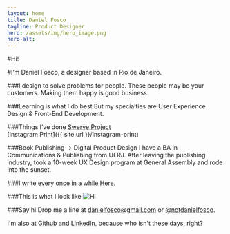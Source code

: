 ```yaml
---
layout: home
title: Daniel Fosco
tagline: Product Designer
hero: /assets/img/hero_image.png
hero-alt: 
---
```


#Hi! 

#I’m <span class="accent">Daniel Fosco</span>, a designer based in Rio de Janeiro.

###I design to solve problems for people.
These people may be your customers. Making them happy is good business.

###Learning is what I do best
But my specialties are <span class="accent">User Experience Design</span> & <span class="accent">Front-End Development</span>.


###Things I’ve done
[Swerve Project](http://invis.io/9F1908XPY)     
[Instagram Print]({{ site.url }}/instagram-print)


###Book Publishing → Digital Product Design
I have a BA in Communications & Publishing from UFRJ. 
After leaving the publishing industry, took a 10-week UX Design program at General Assembly and rode into the sunset.


###I write every once in a while
[Here.](http://blog.danielfos.co)

###This is what I look like
![Hi](http://i.imgur.com/GMkqnNn.jpg)  

###Say hi
Drop me a line at <a href="#">danielfosco@gmail.com</a> or [@notdanielfosco](https://www.twitter.com/notdanielfosco). 

I'm also at [Github](https://github.com/dfosco) and [LinkedIn](www.linkedin.com/in/danielfosco/en), because who isn't these days, right?
